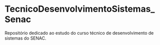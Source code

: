 # TecnicoDesenvolvimentoSistemas_Senac
Repositório dedicado ao estudo do curso técnico de desenvolvimento de sistemas do SENAC.